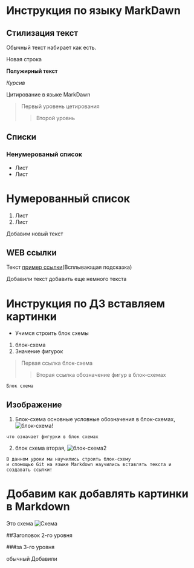 
# Инструкция по языку MarkDawn

## Стилизация текст 
Обычный текст набирает как есть.

Новая строка 


**Полужирный текст**

*Курсив*

Цитирование в языке MarkDawn
> Первый уровень цетирования 
>>Второй уровнь 
## Списки
### Ненумерованый список 
* Лист
* Лист 

# Нумерованный список
1. Лист
2. Лист


Добавим новый текст 


## WEB ссылки
Текст [пример ссылки]("http.example.com")(Всплывающая подсказка)

Добавили текст 
 добавить еще немного текста



# Инструкция по ДЗ вставляем картинки 
* Учимся строить блок схемы 

1. блок-схема 
2. Значение фигурок 

> Первая ссылка блок-схема 
>>Вторая ссылка обозначение фигур в блок-схемах


``````
Блок схема 
``````
## Изображение 

1. Блок-схема основные условные обозначения в блок-схемах,
![блок-схема!](block1.jpg)



``````
что означает фигурки в блок схемах 
``````
2. блок схема вторая, ![блок-схема2](block2.jpg)

``````
В данном уроки мы научились строить блок-схему
и спомощью Git на языке Markdown научились вставлять текста и создавать ссылки!
``````

# Добавим как добавлять картинки в Markdown 

Это схема ![Схема](Схема.png)

##Заголовок 2-го уровня

###за 3-го уровня

обычный 
Добавили 

